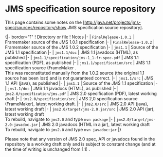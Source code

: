 # JMS specification source repository

This page contains some notes on the [http://java.net/projects/jms-spec/sources/repository/show JMS specification source repository].

{|- border="1"
! Directory or file
! Notes
|-
| `FinalRelease-1.0.1`
| Framemaker source of the JMS 1.0.1 specification
|-
| `FinalRelease-1.0.2`
| Framemaker source of the JMS 1.0.2 specification
|-
| `jms1.1` 
| Source of the JMS 1.1 specification
|- 
| `jms1.1/doc` 
| JMS 1.1 javadocs (HTML), as published
|- 
| `jms1.1/specification/jms-1_1-fr-spec.pdf` 
| JMS 1.1 specification (PDF), as published
|- 
| `jms1.1/specification/src` 
| JMS 1.1 specification source (FrameMaker .<br/> This was reconstituted manually from the 1.0.2 source (the original 1.1 source has been lost) and is not guaranteed correct.
|- 
| `jms1.1/src` 
| JMS 1.1 API (java), as published
|-
| `jms1.1` 
| Source of the JMS 1.1 specification
|- 
| `jms1.1/doc` 
| JMS 1.1 javadocs (HTML), as published
|- 
| `jms2.0/specification/jms.pdf` 
| JMS 2.0 specification (PDF), latest working draft
|- 
| `jms2.0/specification/src` 
| JMS 2,0 specification source (FrameMaker), latest working draft. 
|- 
| `jms2.0/src` 
| JMS 2.0 API (java), latest working draft
|- 
| `jms2.0/target/jms-2.0.jar/src` 
| JMS 2.0 API (jar), latest working draft<br/>
To rebuild, navigate to  `jms2.0` and type `mvn package`
|- 
| `jms2.0/target/jms-2.0-javadoc.jar` 
| JMS 2.0 javadocs (HTML in a jar), latest working draft<br/>
To rebuild, navigate to  `jms2.0` and type `mvn javadoc:jar`
|}

Please note that any version of JMS 2.0 spec,  API or javadocs found in the repository is a working draft only and is subject to constant change (and at the time of writing is unchanged from 1.1) .  
 